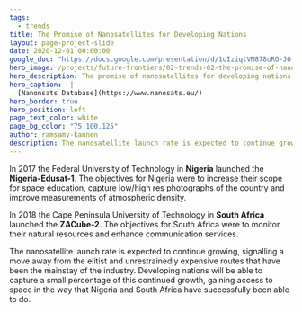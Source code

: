 ```yaml
---
tags:
  - trends
title: The Promise of Nanosatellites for Developing Nations
layout: page-project-slide
date: 2020-12-01 00:00:00
google_doc: "https://docs.google.com/presentation/d/1oIziqtVM878uRG-JOfrQNvGFsQWKP_S_W8cLkhQlXvA/edit#slide=id.gacefa92242_0_73"
hero_image: /projects/future-frontiers/02-trends-02-the-promise-of-nanosatellites-for-developing-nations-02.jpg
hero_description: The promise of nanosatellites for developing nations
hero_caption:  |
  [Nanonsats Database](https://www.nanosats.eu/)
hero_border: true
hero_position: left
page_text_color: white
page_bg_color: "75,100,125"
author: ramsamy-kannen
description: The nanosatellite launch rate is expected to continue growing, signalling a move away from the elitist and unrestrainedly expensive routes that have been the mainstay of the industry.
---
```

In 2017 the Federal University of Technology in **Nigeria** launched the **Nigeria-Edusat-1**. The objectives for Nigeria were to increase their scope for space education, capture low/high res photographs of the country and improve measurements of atmospheric density.

In 2018 the Cape Peninsula University of Technology in **South Africa** launched the **ZACube-2**. The objectives for South Africa were to monitor their natural resources and enhance communication services.

The nanosatellite launch rate is expected to continue growing, signalling a move away from the elitist and unrestrainedly expensive routes that have been the mainstay of the industry. Developing nations will be able to capture a small percentage of this continued growth, gaining access to space in the way that Nigeria and South Africa have successfully been able to do.
